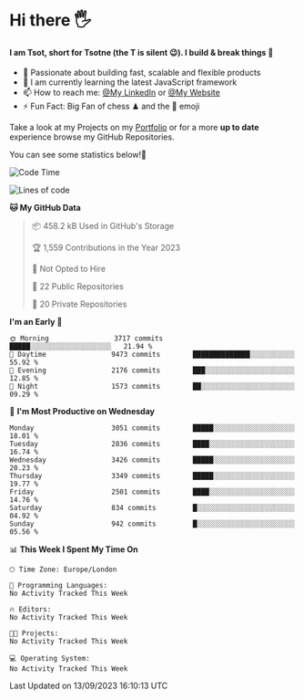 # Hi there :raised_hand_with_fingers_splayed:
#### I am Tsot, short for Tsotne (the T is silent :wink:). I build & break things :space_invader:
- :telescope: Passionate about building fast, scalable and flexible products
- :seedling: I am currently learning the latest JavaScript framework 
- :mailbox: How to reach me: [@My LinkedIn](https://www.linkedin.com/in/tsotne-gvadzabia/) or [@My Website](https://tsotne.co.uk/contact)
- :zap: Fun Fact: Big Fan of chess ♟ and the 👾 emoji

Take a look at my Projects on my [Portfolio](https://tsotne.co.uk/) or for a more **up to date** experience browse my GitHub Repositories.

You can see some statistics below!:space_invader:
<!--START_SECTION:waka-->
![Code Time](http://img.shields.io/badge/Code%20Time-761%20hrs%202%20mins-blue)

![Lines of code](https://img.shields.io/badge/From%20Hello%20World%20I%27ve%20Written-7.4%20million%20lines%20of%20code-blue)

**🐱 My GitHub Data** 

> 📦 458.2 kB Used in GitHub's Storage 
 > 
> 🏆 1,559 Contributions in the Year 2023
 > 
> 🚫 Not Opted to Hire
 > 
> 📜 22 Public Repositories 
 > 
> 🔑 20 Private Repositories 
 > 
**I'm an Early 🐤** 

```text
🌞 Morning                3717 commits        █████░░░░░░░░░░░░░░░░░░░░   21.94 % 
🌆 Daytime                9473 commits        ██████████████░░░░░░░░░░░   55.92 % 
🌃 Evening                2176 commits        ███░░░░░░░░░░░░░░░░░░░░░░   12.85 % 
🌙 Night                  1573 commits        ██░░░░░░░░░░░░░░░░░░░░░░░   09.29 % 
```
📅 **I'm Most Productive on Wednesday** 

```text
Monday                   3051 commits        █████░░░░░░░░░░░░░░░░░░░░   18.01 % 
Tuesday                  2836 commits        ████░░░░░░░░░░░░░░░░░░░░░   16.74 % 
Wednesday                3426 commits        █████░░░░░░░░░░░░░░░░░░░░   20.23 % 
Thursday                 3349 commits        █████░░░░░░░░░░░░░░░░░░░░   19.77 % 
Friday                   2501 commits        ████░░░░░░░░░░░░░░░░░░░░░   14.76 % 
Saturday                 834 commits         █░░░░░░░░░░░░░░░░░░░░░░░░   04.92 % 
Sunday                   942 commits         █░░░░░░░░░░░░░░░░░░░░░░░░   05.56 % 
```


📊 **This Week I Spent My Time On** 

```text
🕑︎ Time Zone: Europe/London

💬 Programming Languages: 
No Activity Tracked This Week

🔥 Editors: 
No Activity Tracked This Week

🐱‍💻 Projects: 
No Activity Tracked This Week

💻 Operating System: 
No Activity Tracked This Week
```


 Last Updated on 13/09/2023 16:10:13 UTC
<!--END_SECTION:waka-->
